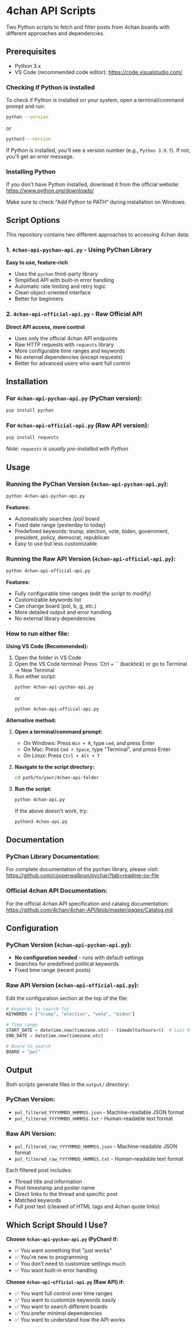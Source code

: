 # 4chan API Scripts

Two Python scripts to fetch and filter posts from 4chan boards with different approaches and dependencies.

## Prerequisites

- Python 3.x
- VS Code (recommended code editor): https://code.visualstudio.com/

### Checking if Python is installed

To check if Python is installed on your system, open a terminal/command prompt and run:

```bash
python --version
```

or

```bash
python3 --version
```

If Python is installed, you'll see a version number (e.g., `Python 3.9.7`). If not, you'll get an error message.

### Installing Python

If you don't have Python installed, download it from the official website:
https://www.python.org/downloads/

Make sure to check "Add Python to PATH" during installation on Windows.

## Script Options

This repository contains two different approaches to accessing 4chan data:

### 1. `4chan-api-pychan-api.py` - Using PyChan Library
**Easy to use, feature-rich**
- Uses the `pychan` third-party library
- Simplified API with built-in error handling
- Automatic rate limiting and retry logic
- Clean object-oriented interface
- Better for beginners

### 2. `4chan-api-official-api.py` - Raw Official API
**Direct API access, more control**
- Uses only the official 4chan API endpoints
- Raw HTTP requests with `requests` library
- More configurable time ranges and keywords
- No external dependencies (except requests)
- Better for advanced users who want full control

## Installation

### For `4chan-api-pychan-api.py` (PyChan version):
```bash
pip install pychan
```

### For `4chan-api-official-api.py` (Raw API version):
```bash
pip install requests
```
*Note: `requests` is usually pre-installed with Python*

## Usage

### Running the PyChan Version (`4chan-api-pychan-api.py`):
```bash
python 4chan-api-pychan-api.py
```

**Features:**
- Automatically searches /pol/ board
- Fixed date range (yesterday to today)
- Predefined keywords: trump, election, vote, biden, government, president, policy, democrat, republican
- Easy to use but less customizable

### Running the Raw API Version (`4chan-api-official-api.py`):
```bash
python 4chan-api-official-api.py
```

**Features:**
- Fully configurable time ranges (edit the script to modify)
- Customizable keywords list
- Can change board (pol, b, g, etc.)  
- More detailed output and error handling
- No external library dependencies

### How to run either file:

**Using VS Code (Recommended):**
1. Open the folder in VS Code
2. Open the VS Code terminal: Press `Ctrl + `` (backtick) or go to Terminal → New Terminal
3. Run either script:
   ```bash
   python 4chan-api-pychan-api.py
   ```
   or
   ```bash
   python 4chan-api-official-api.py
   ```


**Alternative method:**
1. **Open a terminal/command prompt:**
   - On Windows: Press `Win + R`, type `cmd`, and press Enter
   - On Mac: Press `Cmd + Space`, type "Terminal", and press Enter
   - On Linux: Press `Ctrl + Alt + T`

2. **Navigate to the script directory:**
   ```bash
   cd path/to/your/4chan-api-folder
   ```

3. **Run the script:**
   ```bash
   python 4chan-api.py
   ```

   If the above doesn't work, try:
   ```bash
   python3 4chan-api.py
   ```

## Documentation

### PyChan Library Documentation:
For complete documentation of the pychan library, please visit:
https://github.com/cooperwalbrun/pychan?tab=readme-ov-file

### Official 4chan API Documentation:
For the official 4chan API specification and catalog documentation:
https://github.com/4chan/4chan-API/blob/master/pages/Catalog.md

## Configuration

### PyChan Version (`4chan-api-pychan-api.py`):
- **No configuration needed** - runs with default settings
- Searches for predefined political keywords
- Fixed time range (recent posts)

### Raw API Version (`4chan-api-official-api.py`):
Edit the configuration section at the top of the file:

```python
# Keywords to search for
KEYWORDS = ["trump", "election", "vote", "biden"]

# Time range
START_DATE = datetime.now(timezone.utc) - timedelta(hours=6)  # Last 6 hours
END_DATE = datetime.now(timezone.utc)

# Board to search
BOARD = "pol"
```

## Output

Both scripts generate files in the `output/` directory:

### PyChan Version:
- `pol_filtered_YYYYMMDD_HHMMSS.json` - Machine-readable JSON format
- `pol_filtered_YYYYMMDD_HHMMSS.txt` - Human-readable text format

### Raw API Version:
- `pol_filtered_raw_YYYYMMDD_HHMMSS.json` - Machine-readable JSON format  
- `pol_filtered_raw_YYYYMMDD_HHMMSS.txt` - Human-readable text format

Each filtered post includes:
- Thread title and information
- Post timestamp and poster name
- Direct links to the thread and specific post
- Matched keywords
- Full post text (cleaned of HTML tags and 4chan quote links)

## Which Script Should I Use?

**Choose `4chan-api-pychan-api.py` (PyChan) if:**
- ✅ You want something that "just works"
- ✅ You're new to programming
- ✅ You don't need to customize settings much
- ✅ You want built-in error handling

**Choose `4chan-api-official-api.py` (Raw API) if:**
- ✅ You want full control over time ranges
- ✅ You want to customize keywords easily
- ✅ You want to search different boards
- ✅ You prefer minimal dependencies
- ✅ You want to understand how the API works